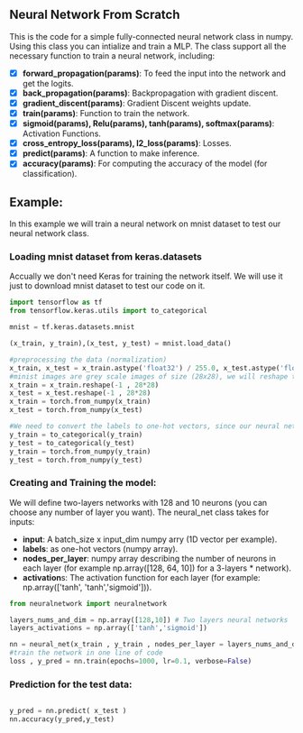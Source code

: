## Neural Network From Scratch


This is the code for a simple fully-connected neural network class in numpy. Using this class you can intialize and train a MLP. The class support all the necessary function to train a neural network, including: 

- [x] **forward_propagation(params)**: To feed the input into the network and get the logits.
- [x] **back_propagation(params)**: Backpropagation with gradient discent.
- [x] **gradient_discent(params)**: Gradient Discent weights update.
- [x] **train(params)**: Function to train the network.
- [x] **sigmoid(params), Relu(params), tanh(params), softmax(params)**: Activation Functions.
- [x] **cross_entropy_loss(params), l2_loss(params)**: Losses.
- [x] **predict(params)**: A function to make inference.
- [x] **accuracy(params)**: For computing the accuracy of the model (for classification).

## Example:
In this example we will train a neural network on mnist dataset to test our neural network class.
### Loading mnist dataset from keras.datasets
Accually we don't need Keras for training the network itself. We will use it just to download mnist dataset to test our code on it.
```python
import tensorflow as tf
from tensorflow.keras.utils import to_categorical

mnist = tf.keras.datasets.mnist

(x_train, y_train),(x_test, y_test) = mnist.load_data()

#preprocessing the data (normalization)
x_train, x_test = x_train.astype('float32') / 255.0, x_test.astype('float32') / 255.0
#minist images are grey scale images of size (28x28), we will reshape them to (28x28)
x_train = x_train.reshape(-1 , 28*28)
x_test = x_test.reshape(-1 , 28*28)
x_train = torch.from_numpy(x_train)
x_test = torch.from_numpy(x_test)

#We need to convert the labels to one-hot vectors, since our neural network class accpects one-hot vectors.
y_train = to_categorical(y_train)
y_test = to_categorical(y_test)
y_train = torch.from_numpy(y_train)
y_test = torch.from_numpy(y_test)


```

### Creating and Training the model:
We will define two-layers networks with 128 and 10 neurons (you can choose any number of layer you want).
The neural_net class takes for inputs:
* **input**:  A batch_size x input_dim numpy arry (1D vector per example).
* **labels**: as one-hot vectors (numpy array).
* **nodes_per_layer**: numpy array describing the number of neurons in each layer (for example np.array([128, 64, 10]) for a 3-layers * network).
* **activation**s: The activation function for each layer (for example: np.array(['tanh', 'tanh','sigmoid'])).

```python
from neuralnetwork import neuralnetwork

layers_nums_and_dim = np.array([128,10]) # Two layers neural networks
layers_activations = np.array(['tanh','sigmoid'])

nn = neural_net(x_train , y_train , nodes_per_layer = layers_nums_and_dim, activations = layers_activations )   
#train the network in one line of code
loss , y_pred = nn.train(epochs=1000, lr=0.1, verbose=False)

```

### Prediction for the test data:

```python

y_pred = nn.predict( x_test )
nn.accuracy(y_pred,y_test)

```

